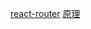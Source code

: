 
[react-router](https://github.com/reactjs/react-router/tree/master/docs)
[原理](https://segmentfault.com/a/1190000004075348?utm_source=tuicool&utm_medium=referral)